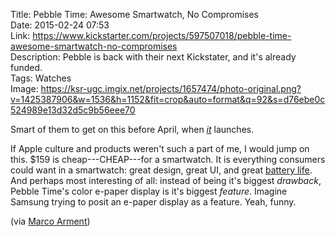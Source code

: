 Title: Pebble Time: Awesome Smartwatch, No Compromises  
Date: 2015-02-24 07:53  
Link: https://www.kickstarter.com/projects/597507018/pebble-time-awesome-smartwatch-no-compromises  
Description: Pebble is back with their next Kickstater, and it's already funded.  
Tags: Watches  
Image: https://ksr-ugc.imgix.net/projects/1657474/photo-original.png?v=1425387906&w=1536&h=1152&fit=crop&auto=format&q=92&s=d76ebe0c524989e13d32d5c9b56eee70  

Smart of them to get on this before April, when [*it*][1] launches. 

If Apple culture and products weren't such a part of me, I would jump on this. $159 is cheap---CHEAP---for a smartwatch. It is everything consumers could want in a smartwatch: great design, great UI, and great [battery life][2]. And perhaps most interesting of all: instead of being it's biggest *drawback*, Pebble Time's color e-paper display is it's biggest *feature*. Imagine Samsung trying to posit an e-paper display as a feature. Yeah, funny. 

(via [Marco Arment][3])

[1]: http://9to5mac.com/2015/01/27/apple-watch-ships-in-april/ "9to5Mac reporting that Apple Watch will ship in April 2015"
[2]: http://daringfireball.net/linked/2015/02/23/mims-battery-life "John Gruber linking to a piece discussing better battery life versus product thinness"
[3]: https://twitter.com/marcoarment/status/570239973334622208 "Tweet that inspired this post"